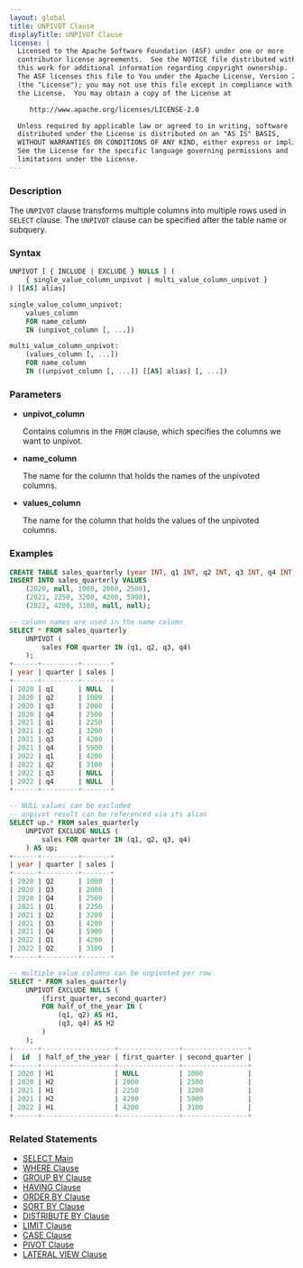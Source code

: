 ```yaml
---
layout: global
title: UNPIVOT Clause
displayTitle: UNPIVOT Clause
license: |
  Licensed to the Apache Software Foundation (ASF) under one or more
  contributor license agreements.  See the NOTICE file distributed with
  this work for additional information regarding copyright ownership.
  The ASF licenses this file to You under the Apache License, Version 2.0
  (the "License"); you may not use this file except in compliance with
  the License.  You may obtain a copy of the License at

     http://www.apache.org/licenses/LICENSE-2.0

  Unless required by applicable law or agreed to in writing, software
  distributed under the License is distributed on an "AS IS" BASIS,
  WITHOUT WARRANTIES OR CONDITIONS OF ANY KIND, either express or implied.
  See the License for the specific language governing permissions and
  limitations under the License.
---
```


### Description

The `UNPIVOT` clause transforms multiple columns into multiple rows used in `SELECT` clause.
The `UNPIVOT` clause can be specified after the table name or subquery.

### Syntax

```sql
UNPIVOT [ { INCLUDE | EXCLUDE } NULLS ] (
    { single_value_column_unpivot | multi_value_column_unpivot }
) [[AS] alias]

single_value_column_unpivot:
    values_column
    FOR name_column
    IN (unpivot_column [, ...])

multi_value_column_unpivot:
    (values_column [, ...])
    FOR name_column
    IN ((unpivot_column [, ...]) [[AS] alias] [, ...])
```

### Parameters

* **unpivot_column**

    Contains columns in the `FROM` clause, which specifies the columns we want to unpivot.

* **name_column**

    The name for the column that holds the names of the unpivoted columns.

* **values_column**

    The name for the column that holds the values of the unpivoted columns.

### Examples

```sql
CREATE TABLE sales_quarterly (year INT, q1 INT, q2 INT, q3 INT, q4 INT);
INSERT INTO sales_quarterly VALUES
    (2020, null, 1000, 2000, 2500),
    (2021, 2250, 3200, 4200, 5900),
    (2022, 4200, 3100, null, null);

-- column names are used in the name column
SELECT * FROM sales_quarterly
    UNPIVOT (
        sales FOR quarter IN (q1, q2, q3, q4)
    );
+------+---------+-------+
| year | quarter | sales |
+------+---------+-------+
| 2020 | q1      | NULL  |
| 2020 | q2      | 1000  |
| 2020 | q3      | 2000  |
| 2020 | q4      | 2500  |
| 2021 | q1      | 2250  |
| 2021 | q2      | 3200  |
| 2021 | q3      | 4200  |
| 2021 | q4      | 5900  |
| 2022 | q1      | 4200  |
| 2022 | q2      | 3100  |
| 2022 | q3      | NULL  |
| 2022 | q4      | NULL  |
+------+---------+-------+

-- NULL values can be excluded
-- unpivot result can be referenced via its alias
SELECT up.* FROM sales_quarterly
    UNPIVOT EXCLUDE NULLS (
        sales FOR quarter IN (q1, q2, q3, q4)
    ) AS up;
+------+---------+-------+
| year | quarter | sales |
+------+---------+-------+
| 2020 | Q2      | 1000  |
| 2020 | Q3      | 2000  |
| 2020 | Q4      | 2500  |
| 2021 | Q1      | 2250  |
| 2021 | Q2      | 3200  |
| 2021 | Q3      | 4200  |
| 2021 | Q4      | 5900  |
| 2022 | Q1      | 4200  |
| 2022 | Q2      | 3100  |
+------+---------+-------+

-- multiple value columns can be unpivoted per row
SELECT * FROM sales_quarterly
    UNPIVOT EXCLUDE NULLS (
        (first_quarter, second_quarter)
        FOR half_of_the_year IN (
            (q1, q2) AS H1,
            (q3, q4) AS H2
        )
    );
+------+------------------+---------------+----------------+
|  id  | half_of_the_year | first_quarter | second_quarter |
+------+------------------+---------------+----------------+
| 2020 | H1               | NULL          | 1000           |
| 2020 | H2               | 2000          | 2500           |
| 2021 | H1               | 2250          | 3200           |
| 2021 | H2               | 4200          | 5900           |
| 2022 | H1               | 4200          | 3100           |
+------+------------------+---------------+----------------+
```

### Related Statements

* [SELECT Main](sql-ref-syntax-qry-select.html)
* [WHERE Clause](sql-ref-syntax-qry-select-where.html)
* [GROUP BY Clause](sql-ref-syntax-qry-select-groupby.html)
* [HAVING Clause](sql-ref-syntax-qry-select-having.html)
* [ORDER BY Clause](sql-ref-syntax-qry-select-orderby.html)
* [SORT BY Clause](sql-ref-syntax-qry-select-sortby.html)
* [DISTRIBUTE BY Clause](sql-ref-syntax-qry-select-distribute-by.html)
* [LIMIT Clause](sql-ref-syntax-qry-select-limit.html)
* [CASE Clause](sql-ref-syntax-qry-select-case.html)
* [PIVOT Clause](sql-ref-syntax-qry-select-pivot.html)
* [LATERAL VIEW Clause](sql-ref-syntax-qry-select-lateral-view.html)

